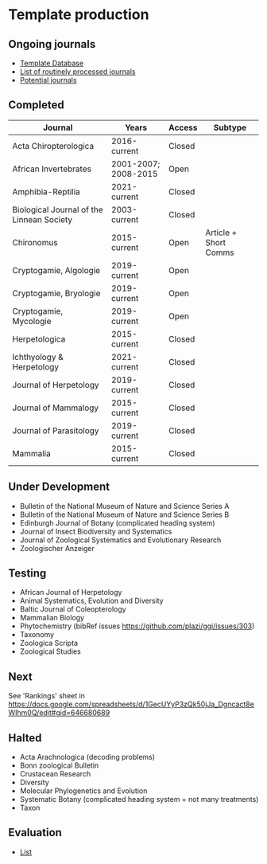 # Template production

## Ongoing journals
* [Template Database](https://docs.google.com/spreadsheets/d/1OIo6A9MiemosFgZHcOWcYxGm43A23bpHUVUO2nHVvC8/edit#gid=0)
* [List of routinely processed journals](https://docs.google.com/spreadsheets/d/1KDdmrWu9JSDwUJLUI-N3o3YJOszPVZz07p1Y5NqrT6I/edit#gid=0)
* [Potential journals](https://github.com/plazi/arcadia-project/blob/master/journal%20processing.md)

## Completed
Journal|Years|Access|Subtype
--|--|--|--
Acta Chiropterologica|2016-current|Closed|
African Invertebrates|2001-2007; 2008-2015|Open|
Amphibia-Reptilia|2021-current|Closed|
Biological Journal of the Linnean Society|2003-current|Closed|
Chironomus|2015-current|Open|Article + Short Comms
Cryptogamie, Algologie|2019-current|Open|
Cryptogamie, Bryologie|2019-current|Open|
Cryptogamie, Mycologie|2019-current|Open|
Herpetologica|2015-current|Closed|
Ichthyology & Herpetology|2021-current|Closed|
Journal of Herpetology|2019-current|Closed|
Journal of Mammalogy|2015-current|Closed|
Journal of Parasitology|2019-current|Closed|
Mammalia|2015-current|Closed|

## Under Development
- Bulletin of the National Museum of Nature and Science Series A
- Bulletin of the National Museum of Nature and Science Series B
- Edinburgh Journal of Botany (complicated heading system)
- Journal of Insect Biodiversity and Systematics
- Journal of Zoological Systematics and Evolutionary Research
- Zoologischer Anzeiger

## Testing
- African Journal of Herpetology
- Animal Systematics, Evolution and Diversity
- Baltic Journal of Coleopterology
- Mammalian Biology
- Phytochemistry (bibRef issues https://github.com/plazi/ggi/issues/303)
- Taxonomy
- Zoologica Scripta
- Zoological Studies

## Next
See 'Rankings' sheet in https://docs.google.com/spreadsheets/d/1GecUYyP3zQk50jJa_Dgncact8eWIhm0Q/edit#gid=646680689

## Halted
- Acta Arachnologica (decoding problems)
- Bonn zoological Bulletin
- Crustacean Research
- Diversity
- Molecular Phylogenetics and Evolution
- Systematic Botany (complicated heading system + not many treatments)
- Taxon

## Evaluation
* [List](https://docs.google.com/spreadsheets/d/19CHlSuGymuGDKcHO6P9iboozEZ8a5tzt_TNmeZVzjTs/edit#gid=0)
